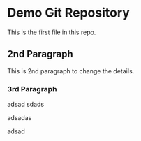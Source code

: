 # Demo Git Repository

This is the first file in this repo.

## 2nd Paragraph

This is 2nd paragraph to change the details.

### 3rd Paragraph
adsad
sdads

adsadas

adsad
